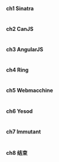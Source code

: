 #### **ch1 Sinatra**

```

```

#### **ch2 CanJS**

```

```

#### **ch3 AngularJS**

```

```

#### **ch4 Ring**

```

```

#### **ch5 Webmacchine**

```

```

#### **ch6 Yesod**

```

```

#### **ch7 Immutant**

```

```

#### **ch8 结束**



